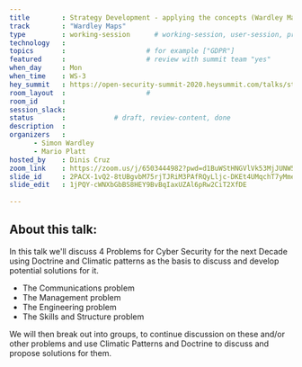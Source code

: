 ```yaml
---
title        : Strategy Development - applying the concepts (Wardley Maps)
track        : "Wardley Maps"
type         : working-session      # working-session, user-session, product-session
technology   :
topics       :                    # for example ["GDPR"]
featured     :                    # review with summit team "yes"
when_day     : Mon
when_time    : WS-3
hey_summit   : https://open-security-summit-2020.heysummit.com/talks/strategy-development-applying-the-concepts/
room_layout  :                    #
room_id      : 
session_slack: 
status       :            # draft, review-content, done
description  :
organizers   :
      - Simon Wardley
      - Mario Platt
hosted_by    : Dinis Cruz
zoom_link    : https://zoom.us/j/6503444982?pwd=d1BuWStHNGVlVk53MjJUNW5aZEFuUT09
slide_id     : 2PACX-1vQ2-8tUBgvbM75rjTJRiM3PAfRQyLljc-DKEt4UMqchT7yMmeG4MuGSzTKhwzGufdOPBSu3GfcVz75m
slide_edit   : 1jPQY-cWNXbGbBS8HEY9BvBqIaxUZAl6pRw2CiT2XfDE
      
---
```


## About this talk: 

In this talk we'll discuss  4 Problems for Cyber Security for the next Decade using Doctrine and Climatic patterns as the basis to discuss and develop potential solutions for it.
- The Communications problem
- The Management problem
- The Engineering problem
- The Skills and Structure problem

We will then break out into groups, to continue discussion on these and/or other problems and use Climatic Patterns and Doctrine to discuss and propose solutions for them.
